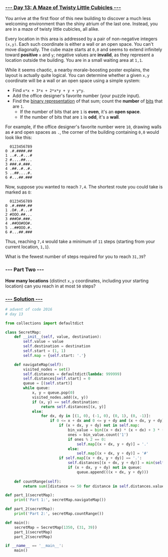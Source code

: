### [--- Day 13: A Maze of Twisty Little Cubicles ---](https://adventofcode.com/2016/day/13)

You arrive at the first floor of this new building to discover a much less welcoming environment than the shiny atrium of the last one. Instead, you are in a maze of twisty little cubicles, all alike.

Every location in this area is addressed by a pair of non-negative integers `(x,y)`. Each such coordinate is either a wall or an open space. You can't move diagonally. The cube maze starts at `0,0` and seems to extend infinitely toward **positive** `x` and `y`; negative values are **invalid**, as they represent a location outside the building. You are in a small waiting area at `1,1`.

While it seems chaotic, a nearby morale-boosting poster explains, the layout is actually quite logical. You can determine whether a given `x,y` coordinate will be a wall or an open space using a simple system:

 - Find `x*x + 3*x + 2*x*y + y + y*y`.
 - Add the office designer's favorite number (your puzzle input).
 - Find the [binary representation](https://en.wikipedia.org/wiki/Binary_number) of that sum; count the **number** of [bits](https://en.wikipedia.org/wiki/Bit) that are `1`.
   - If the number of bits that are `1` is **even**, it's an **open space**.
   - If the number of bits that are `1` is **odd**, it's a **wall**.

For example, if the office designer's favorite number were `10`, drawing walls as `#` and open spaces as `.`, the corner of the building containing `0,0` would look like this:

```
  0123456789
0 .#.####.##
1 ..#..#...#
2 #....##...
3 ###.#.###.
4 .##..#..#.
5 ..##....#.
6 #...##.###
```

Now, suppose you wanted to reach `7,4`. The shortest route you could take is marked as `O`:

```
  0123456789
0 .#.####.##
1 .O#..#...#
2 #OOO.##...
3 ###O#.###.
4 .##OO#OO#.
5 ..##OOO.#.
6 #...##.###
```

Thus, reaching `7,4` would take a minimum of `11` steps (starting from your current location, `1,1`).

What is the fewest number of steps required for you to reach `31,39`?

### --- Part Two ---

**How many locations** (distinct `x,y` coordinates, including your starting location) can you reach in at most `50` steps?

### [--- Solution ---](day-13.py)

```Python
# advent of code 2016
# day 13

from collections import defaultdict

class SecretMap:
    def __init__(self, value, destination):
        self.value = value
        self.destination = destination
        self.start = (1, 1)
        self.map = {self.start: '.'}

    def navigateMap(self):
        visited_nodes = set()
        self.distances = defaultdict(lambda: 999999)
        self.distances[self.start] = 0
        queue = [(self.start)]
        while queue:
            x, y = queue.pop(0)
            visited_nodes.add((x, y))
            if (x, y) == self.destination:
                return self.distances[(x, y)]
            else:
                for dx, dy in [(1, 0), (-1, 0), (0, 1), (0, -1)]:
                    if 0 <= x + dx and 0 <= y + dy and (x + dx, y + dy) not in visited_nodes:
                        if (x + dx, y + dy) not in self.map:
                            bin_value = bin((x + dx) * (x + dx) + 3 * (x + dx) + 2 * (x + dx) * (y + dy) + (y + dy) + (y + dy) * (y + dy) + self.value)[2:]
                            ones = bin_value.count('1')
                            if ones % 2 == 0:
                                self.map[(x + dx, y + dy)] = '.'
                            else:
                                self.map[(x + dx, y + dy)] = '#'
                        if self.map[(x + dx, y + dy)] == '.':
                            self.distances[(x + dx, y + dy)] = min(self.distances[(x + dx, y + dy)], self.distances[(x, y)] + 1)
                            if (x + dx, y + dy) not in queue:
                                queue.append(((x + dx, y + dy)))
    
    def countRange(self):
        return sum([distance <= 50 for distance in self.distances.values()])

def part_1(secretMap):
    print('Part 1:', secretMap.navigateMap())

def part_2(secretMap):
    print('Part 2:', secretMap.countRange())

def main():
    secretMap = SecretMap(1350, (31, 39))
    part_1(secretMap)
    part_2(secretMap)

if __name__ == '__main__':
    main()
```